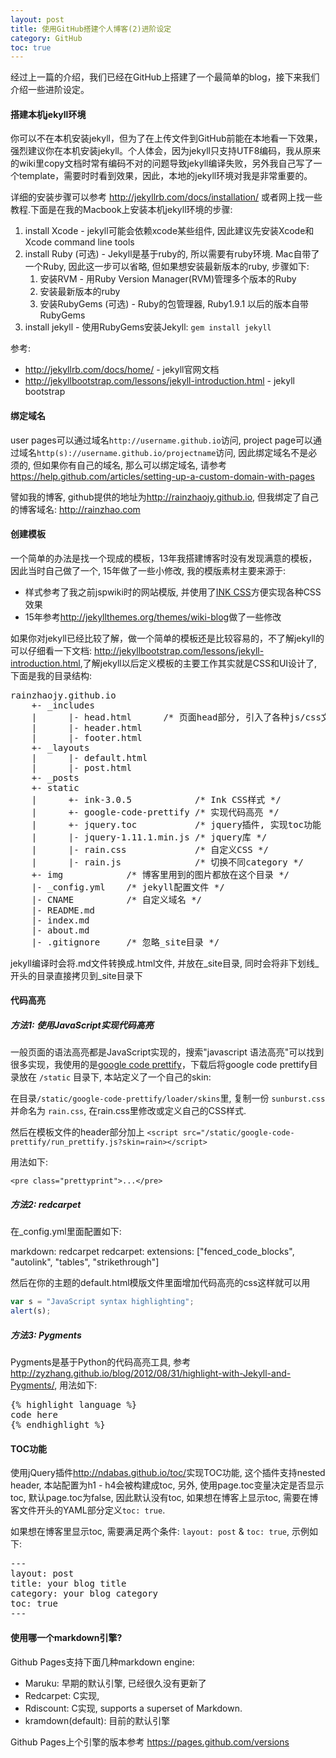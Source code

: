 ```yaml
---
layout: post
title: 使用GitHub搭建个人博客(2)进阶设定
category: GitHub
toc: true
---
```


经过上一篇的介绍，我们已经在GitHub上搭建了一个最简单的blog，接下来我们介绍一些进阶设定。


#### 搭建本机jekyll环境

你可以不在本机安装jekyll，但为了在上传文件到GitHub前能在本地看一下效果，强烈建议你在本机安装jekyll。个人体会，因为jekyll只支持UTF8编码，我从原来的wiki里copy文档时常有编码不对的问题导致jekyll编译失败，另外我自己写了一个template，需要时时看到效果，因此，本地的jekyll环境对我是非常重要的。

详细的安装步骤可以参考 <http://jekyllrb.com/docs/installation/> 或者网上找一些教程.下面是在我的Macbook上安装本机jekyll环境的步骤:

1. install Xcode - jekyll可能会依赖xcode某些组件, 因此建议先安装Xcode和Xcode command line tools
2. install Ruby (可选) - Jekyll是基于ruby的, 所以需要有ruby环境. Mac自带了一个Ruby, 因此这一步可以省略, 但如果想安装最新版本的ruby, 步骤如下:
    1. 安装RVM - 用Ruby Version Manager(RVM)管理多个版本的Ruby
    2. 安装最新版本的ruby
    3. 安装RubyGems (可选) - Ruby的包管理器, Ruby1.9.1 以后的版本自带RubyGems
3. install jekyll - 使用RubyGems安装Jekyll: `gem install jekyll`

参考:

* <http://jekyllrb.com/docs/home/> - jekyll官网文档
* <http://jekyllbootstrap.com/lessons/jekyll-introduction.html> - jekyll bootstrap

#### 绑定域名

user pages可以通过域名`http://username.github.io`访问, project page可以通过域名`http(s)://username.github.io/projectname`访问, 因此绑定域名不是必须的, 但如果你有自己的域名, 那么可以绑定域名, 请参考 <https://help.github.com/articles/setting-up-a-custom-domain-with-pages>

譬如我的博客, github提供的地址为<http://rainzhaojy.github.io>, 但我绑定了自己的博客域名: <http://rainzhao.com>

#### 创建模板

一个简单的办法是找一个现成的模板，13年我搭建博客时没有发现满意的模板，因此当时自己做了一个, 15年做了一些小修改, 我的模版素材主要来源于:

* 样式参考了我之前jspwiki时的网站模版, 并使用了[INK CSS](http://ink.sapo.pt)方便实现各种CSS效果
* 15年参考<http://jekyllthemes.org/themes/wiki-blog>做了一些修改

如果你对jekyll已经比较了解，做一个简单的模板还是比较容易的，不了解jekyll的可以仔细看一下文档: <http://jekyllbootstrap.com/lessons/jekyll-introduction.html>,了解jekyll以后定义模板的主要工作其实就是CSS和UI设计了, 下面是我的目录结构:

<pre class="prettyprint">
rainzhaojy.github.io
    +- _includes
    |      |- head.html      /* 页面head部分, 引入了各种js/css文件 */
    |      |- header.html
    |      |- footer.html
    +- _layouts
    |      |- default.html
    |      |- post.html
    +- _posts
    +- static
    |      +- ink-3.0.5            /* Ink CSS样式 */
    |      +- google-code-prettify /* 实现代码高亮 */
    |      +- jquery.toc           /* jquery插件, 实现toc功能 */
    |      |- jquery-1.11.1.min.js /* jquery库 */
    |      |- rain.css             /* 自定义CSS */
    |      |- rain.js              /* 切换不同category */
    +- img            /* 博客里用到的图片都放在这个目录 */
    |- _config.yml    /* jekyll配置文件 */
    |- CNAME          /* 自定义域名 */
    |- README.md
    |- index.md
    |- about.md
    |- .gitignore     /* 忽略_site目录 */
</pre>

jekyll编译时会将.md文件转换成.html文件, 并放在\_site目录, 同时会将非下划线\_开头的目录直接拷贝到\_site目录下

#### 代码高亮

##### 方法1: 使用JavaScript实现代码高亮

一般页面的语法高亮都是JavaScript实现的，搜索"javascript 语法高亮"可以找到很多实现，我使用的是[google code prettify](https://code.google.com/p/google-code-prettify)，下载后将google code prettify目录放在 `/static` 目录下, 本站定义了一个自己的skin:

在目录`/static/google-code-prettify/loader/skins`里, 复制一份 `sunburst.css` 并命名为 `rain.css`, 在rain.css里修改或定义自己的CSS样式.

然后在模板文件的header部分加上 `<script src="/static/google-code-prettify/run_prettify.js?skin=rain></script>`

用法如下:

`<pre class="prettyprint">...</pre>`

##### 方法2: redcarpet

在_config.yml里面配置如下:

markdown: redcarpet
redcarpet:
    extensions: ["fenced_code_blocks", "autolink", "tables", "strikethrough"]

然后在你的主题的default.html模版文件里面增加代码高亮的css这样就可以用

```javascript
var s = "JavaScript syntax highlighting";
alert(s);
```

##### 方法3: Pygments

Pygments是基于Python的代码高亮工具, 参考<http://zyzhang.github.io/blog/2012/08/31/highlight-with-Jekyll-and-Pygments/>, 用法如下:

<pre>
&#123;% highlight language %}
code here
&#123;% endhighlight %}
</pre>

#### TOC功能

使用jQuery插件<http://ndabas.github.io/toc/>实现TOC功能, 这个插件支持nested header, 本站配置为h1 - h4会被构建成toc, 另外, 使用page.toc变量决定是否显示toc, 默认page.toc为false, 因此默认没有toc, 如果想在博客上显示toc, 需要在博客文件开头的YAML部分定义`toc: true`.

如果想在博客里显示toc, 需要满足两个条件: `layout: post` & `toc: true`, 示例如下:

<pre class="prettyprint">
---
layout: post
title: your blog title
category: your blog category
toc: true
---
</pre>

#### 使用哪一个markdown引擎?

Github Pages支持下面几种markdown engine:

* Maruku: 早期的默认引擎, 已经很久没有更新了
* Redcarpet: C实现, 
* Rdiscount: C实现, supports a superset of Markdown.
* kramdown(default): 目前的默认引擎

Github Pages上个引擎的版本参考 <https://pages.github.com/versions>